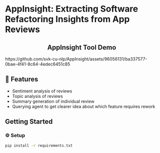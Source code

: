 # AppInsight: Extracting Software Refactoring Insights from App Reviews
<h2 align="center"> AppInsight Tool Demo </h2>
https://github.com/svk-cu-nlp/AppInsight/assets/96056131/ba337577-0bae-4f41-8c64-4edec6451c85

## 🔗 Features
- Sentiment analysis of reviews
- Topic analysis of reviews
- Summary generation of individual review
- Querying agent to get clearer idea about which feature requires rework

## Getting Started
### ⚙️ Setup
```bash
pip install -r requirements.txt
```


